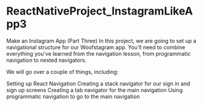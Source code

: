 # ReactNativeProject_InstagramLikeApp3

Make an Instagram App (Part Three)
In this project, we are going to set up a navigational structure for our Woofstagram app. You’ll need to combine everything you’ve learned from the navigation lesson, from programmatic navigation to nested navigators.

We will go over a couple of things, including:

Setting up React Navigation
Creating a stack navigator for our sign in and sign up screens
Creating a tab navigator for the main navigation
Using programmatic navigation to go to the main navigation
